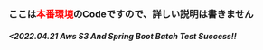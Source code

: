 
<h3>ここは<span style="color:red">本番環境</span>のCodeですので、詳しい説明は書きません</h2>

<h5><2022.04.21 Aws S3 And Spring Boot Batch Test Success!!</h5>

